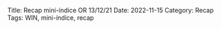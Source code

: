 Title: Recap mini-índice OR 13/12/21
Date: 2022-11-15
Category: Recap
Tags: WIN, mini-índice, recap
